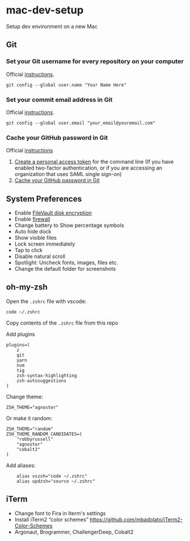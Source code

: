 # mac-dev-setup
Setup dev environment on a new Mac

## Git

### Set your Git username for every repository on your computer
Official [instructions](https://help.github.com/en/github/using-git/setting-your-username-in-git).

````
git config --global user.name "Your Name Here"
````

### Set your commit email address in Git
Official [instructions](https://help.github.com/en/github/setting-up-and-managing-your-github-user-account/setting-your-commit-email-address#setting-your-commit-email-address-in-git).
````
git config --global user.email "your_email@youremail.com"
````

### Cache your GitHub password in Git
Official [instructions](https://help.github.com/en/github/using-git/caching-your-github-password-in-git)
1. [Create a personal access token](https://help.github.com/en/github/authenticating-to-github/creating-a-personal-access-token-for-the-command-line) for the command line (If you have enabled two-factor authentication, or if you are accessing an organization that uses SAML single sign-on)
 2. [Cache your GitHub password in Git](https://help.github.com/en/github/using-git/caching-your-github-password-in-git)

## System Preferences
- Enable [FileVault disk encryption](https://support.apple.com/en-us/HT204837)
- Enable [firewall](https://support.apple.com/en-us/HT201642)
- Change battery to Show percentage symbols
- Auto hide dock
- Show visible files
- Lock screen immediately
- Tap to click
- Disable natural scroll
- Spotlight: Uncheck fonts, images, files etc.
- Change the default folder for screenshots

## oh-my-zsh 

Open the `.zshrc` file with vscode:
````
code ~/.zshrc
````

Copy contents of the `.zshrc` file from this repo

Add plugins
````
plugins=(
    z
    git
    yarn
    nvm
    tig
    zsh-syntax-highlighting
    zsh-autosuggestions
)
```` 

Change theme:
````
ZSH_THEME="agnoster"
````

Or make it random:
```
ZSH_THEME="random"
ZSH_THEME_RANDOM_CANDIDATES=(
    "robbyrussell"
    "agnoster"
    "cobalt2"
)
```

Add aliases:
````
    alias vszsh="code ~/.zshrc"
    alias updzsh="source ~/.zshrc"
````

## iTerm
- Change font to Fira in Iterm's settings
- Install iTerm2 “color schemes” https://github.com/mbadolato/iTerm2-Color-Schemes
- Argonaut, Brogrammer, ChallengerDeep, Cobalt2

